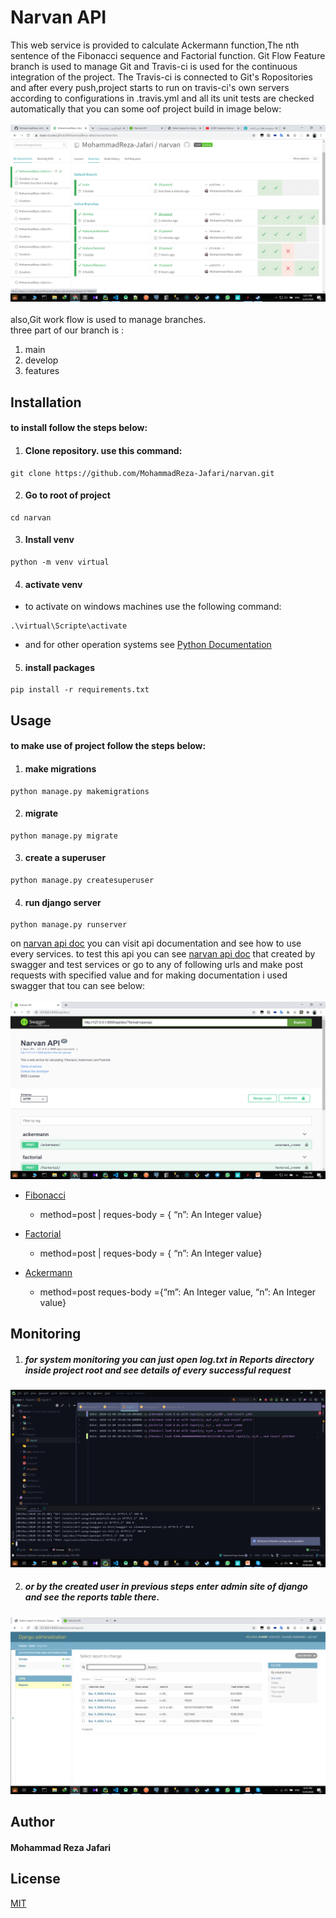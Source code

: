 # Narvan API

This web service is provided to calculate Ackermann function,The nth sentence of the Fibonacci sequence and Factorial function.
Git Flow Feature branch is used to manage Git and Travis-ci is used for the continuous integration of the project.
The Travis-ci is connected to Git's Ropositories and after every push,project starts to run on travis-ci's own servers according to configurations in .travis.yml 
and all its unit tests are checked automatically that you can some oof project build in image below: <br> <br>
![travisi-ci](https://github.com/MohammadReza-Jafari//pysru_bot/blob/master/4.png?raw=true) <br> <br>
also,Git work flow is used to manage branches.<br>
three part of our branch is :
   1. main
   2. develop
   3. features


## Installation

#### to install follow the steps below:

1. #### Clone repository. use this command:

```
git clone https://github.com/MohammadReza-Jafari/narvan.git
```

2. #### Go to root of project
```
cd narvan
```

3. #### Install venv

```
python -m venv virtual
```

4. #### activate venv

- to activate on windows machines use the following command:

```
.\virtual\Scripte\activate
```

- and for other operation systems see [Python Documentation](https://docs.python.org/3/library/venv.html#creating-virtual-environments)

5. #### install packages
```
pip install -r requirements.txt
```



## Usage
#### to make use of project follow the steps below:

1. #### make migrations
```
python manage.py makemigrations
```

2. #### migrate
```
python manage.py migrate
```

3. #### create a superuser
```
python manage.py createsuperuser
```

4. #### run django server
```
python manage.py runserver
```

on [narvan api doc](http://127.0.0.1:8000/api/doc/) you can visit api documentation and see how to use every services.
to test this api you can see [narvan api doc](http://127.0.0.1:8000/api/doc/) that created by swagger and test services or go to any of following urls
and make post requests with specified value and for making documentation i used swagger that tou can see below: <br><br>
![api doc](https://github.com/MohammadReza-Jafari//pysru_bot/blob/master/1.png?raw=true) <br>
* [Fibonacci](http://127.0.0.1:8000/api/calculate/fibonacci)
   * method=post | reques-body = { “n”: An Integer value}


* [Factorial](http://127.0.0.1:8000/api/calculate/factorial)
   * method=post | reques-body = { “n”: An Integer value}

* [Ackermann](http://127.0.0.1:8000/api/calculate/ackermann)
   * method=post reques-body ={“m”: An Integer value, “n”: An Integer value}

## Monitoring
1. ##### for system monitoring you can just open log.txt in Reports directory inside project root and see details of every successful request <br />
![log.txt](https://github.com/MohammadReza-Jafari//pysru_bot/blob/master/3.png?raw=true) <br />

2. ##### or by the created user in previous steps enter admin site of django and see the reports table there. <br/>
![admin site](https://github.com/MohammadReza-Jafari//pysru_bot/blob/master/2.png?raw=true) <br />


## Author
#### Mohammad Reza Jafari

## License

[MIT](https://choosealicense.com/licenses/mit/)
